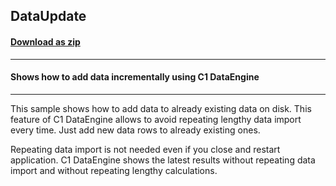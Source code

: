 ## DataUpdate
#### [Download as zip](https://minhaskamal.github.io/DownGit/#/home?url=https://github.com/GrapeCity/ComponentOne-WinForms-Samples/tree/master/NetFramework\FlexPivot\CS\DataUpdate)
____
#### Shows how to add data incrementally using C1 DataEngine
____
This sample shows how to add data to already existing data on disk. This feature of C1 DataEngine allows to avoid repeating lengthy data import every time. Just add new data rows to already existing ones. 

Repeating data import is not needed even if you close and restart application. C1 DataEngine shows the latest results without repeating data import and without repeating lengthy calculations. 